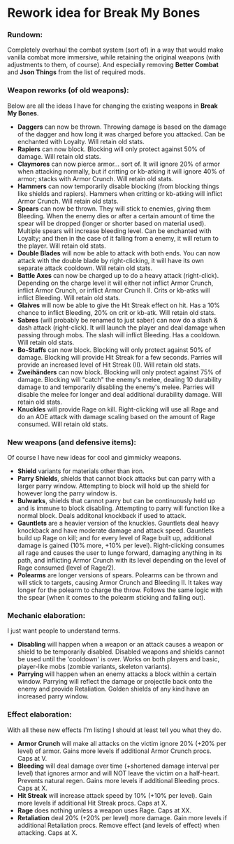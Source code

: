 # Rework idea for __Break My Bones__
### Rundown:
Completely overhaul the combat system (sort of) in a way that would make vanilla combat more immersive, while retaining the original weapons (with adjustments to them, of course). And especially removing __Better Combat__ and __Json Things__ from the list of required mods.
### Weapon reworks (of old weapons):
Below are all the ideas I have for changing the existing weapons in __Break My Bones__.
- **Daggers** can now be thrown. Throwing damage is based on the damage of the dagger and how long it was charged before you attacked. Can be enchanted with Loyalty. Will retain old stats.
- **Rapiers** can now block. Blocking will only protect against 50% of damage. Will retain old stats.
- **Claymores** can now pierce armor... sort of. It will ignore 20% of armor when attacking normally, but if critting or kb-atking it will ignore 40% of armor; stacks with Armor Crunch. Will retain old stats.
- **Hammers** can now temporarily disable blocking (from blocking things like shields and rapiers). Hammers when critting or kb-atking will inflict Armor Crunch. Will retain old stats.
- **Spears** can now be thrown. They will stick to enemies, giving them Bleeding. When the enemy dies or after a certain amount of time the spear will be dropped (longer or shorter based on material used). Multiple spears will increase bleeding level. Can be enchanted with Loyalty; and then in the case of it falling from a enemy, it will return to the player. Will retain old stats.
- **Double Blades** will now be able to attack with both ends. You can now attack with the double blade by right-clicking, it will have its own separate attack cooldown. Will retain old stats.
- **Battle Axes** can now be charged up to do a heavy attack (right-click). Depending on the charge level it will either not inflict Armor Crunch, inflict Armor Crunch, or inflict Armor Crunch II. Crits or kb-atks will inflict Bleeding. Will retain old stats.
- **Glaives** will now be able to give the Hit Streak effect on hit. Has a 10% chance to inflict Bleeding, 20% on crit or kb-atk. Will retain old stats.
- **Sabres** (will probably be renamed to just saber) can now do a slash & dash attack (right-click). It will launch the player and deal damage when passing through mobs. The slash will inflict Bleeding. Has a cooldown. Will retain old stats.
- **Bo-Staffs** can now block. Blocking will only protect against 50% of damage. Blocking will provide Hit Streak for a few seconds. Parries will provide an increased level of Hit Streak (II). Will retain old stats.
- **Zweihänders** can now block. Blocking will only protect against 75% of damage. Blocking will "catch" the enemy's melee, dealing 10 durability damage to and temporarily disabling the enemy's melee. Parries will disable the melee for longer and deal additional durability damage. Will retain old stats.
- **Knuckles** will provide Rage on kill. Right-clicking will use all Rage and do an AOE attack with damage scaling based on the amount of Rage consumed. Will retain old stats.
### New weapons (and defensive items):
Of course I have new ideas for cool and gimmicky weapons.
- **Shield** variants for materials other than iron.
- **Parry Shields**, shields that cannot block attacks but can parry with a larger parry window. Attempting to block will hold up the shield for however long the parry window is.
- **Bulwarks**, shields that cannot parry but can be continuously held up and is immune to block disabling. Attempting to parry will function like a normal block. Deals additonal knockback if used to attack.
- **Gauntlets** are a heavier version of the knuckles. Gauntlets deal heavy knockback and have moderate damage and attack speed. Gauntlets build up Rage on kill; and for every level of Rage built up, additional damage is gained (10% more, +10% per level). Right-clicking consumes all rage and causes the user to lunge forward, damaging anything in its path, and inflicting Armor Crunch with its level depending on the level of Rage consumed (level of Rage/2).
- **Polearms** are longer versions of spears. Polearms can be thrown and will stick to targets, causing Armor Crunch and Bleeding II. It takes way longer for the polearm to charge the throw. Follows the same logic with the spear (when it comes to the polearm sticking and falling out).
### Mechanic elaboration:
I just want people to understand terms.
- **Disabling** will happen when a weapon or an attack causes a weapon or shield to be temporarily disabled. Disabled weapons and shields cannot be used until the 'cooldown' is over. Works on both players and basic, player-like mobs (zombie variants, skeleton variants).
- **Parrying** will happen when an enemy attacks a block within a certain window. Parrying will reflect the damage or projectile back onto the enemy and provide Retaliation. Golden shields of any kind have an increased parry window.
### Effect elaboration: 
With all these new effects I'm listing I should at least tell you what they do.
- **Armor Crunch** will make all attacks on the victim ignore 20% (+20% per level) of armor. Gains more levels if additional Armor Crunch procs. Caps at V.
- **Bleeding** will deal damage over time (+shortened damage interval per level) that ignores armor and will NOT leave the victim on a half-heart. Prevents natural regen. Gains more levels if additional Bleeding procs. Caps at X.
- **Hit Streak** will increase attack speed by 10% (+10% per level). Gain more levels if additional Hit Streak procs. Caps at X.
- **Rage** does nothing unless a weapon uses Rage. Caps at XX.
- **Retaliation** deal 20% (+20% per level) more damage. Gain more levels if additional Retaliation procs. Remove effect (and levels of effect) when attacking. Caps at X.
